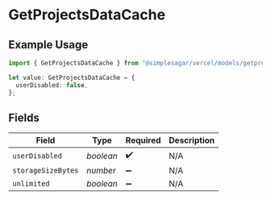 # GetProjectsDataCache

## Example Usage

```typescript
import { GetProjectsDataCache } from "@simplesagar/vercel/models/getprojectsop.js";

let value: GetProjectsDataCache = {
  userDisabled: false,
};
```

## Fields

| Field              | Type               | Required           | Description        |
| ------------------ | ------------------ | ------------------ | ------------------ |
| `userDisabled`     | *boolean*          | :heavy_check_mark: | N/A                |
| `storageSizeBytes` | *number*           | :heavy_minus_sign: | N/A                |
| `unlimited`        | *boolean*          | :heavy_minus_sign: | N/A                |
